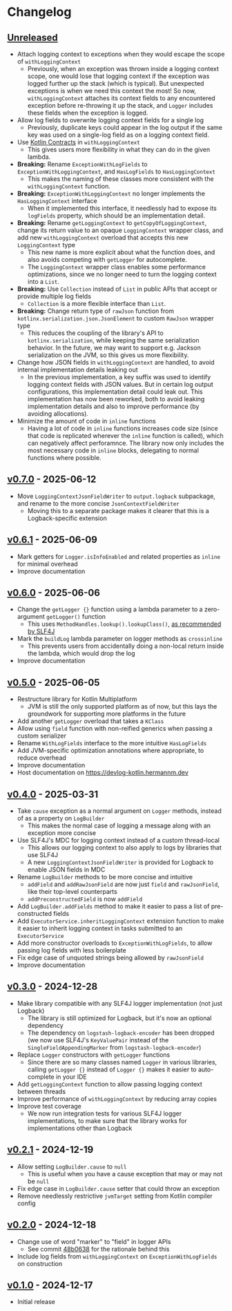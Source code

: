 # Changelog

## [Unreleased]

- Attach logging context to exceptions when they would escape the scope of
  `withLoggingContext`
  - Previously, when an exception was thrown inside a logging context scope, one would lose that
    logging context if the exception was logged further up the stack (which is typical). But
    unexpected exceptions is when we need this context the most! So now, `withLoggingContext`
    attaches its context fields to any encountered exception before re-throwing it up the stack, and
    `Logger` includes these fields when the exception is logged.
- Allow log fields to overwrite logging context fields for a single log
  - Previously, duplicate keys could appear in the log output if the same key was used on a
    single-log field as on a logging context field.
- Use
  [Kotlin Contracts](https://github.com/Kotlin/KEEP/blob/2b887d02fbf4cbf8b520cb2fbca11f4a807a353e/proposals/KEEP-0139-kotlin-contracts.md)
  in `withLoggingContext`
  - This gives users more flexibility in what they can do in the given lambda.
- **Breaking:** Rename `ExceptionWithLogFields` to `ExceptionWithLoggingContext`, and `HasLogFields`
  to `HasLoggingContext`
  - This makes the naming of these classes more consistent with the `withLoggingContext` function.
- **Breaking:** `ExceptionWithLoggingContext` no longer implements the `HasLoggingContext` interface
  - When it implemented this interface, it needlessly had to expose its `logFields` property, which
    should be an implementation detail.
- **Breaking:** Rename `getLoggingContext` to `getCopyOfLoggingContext`, change its return value to
  an opaque `LoggingContext` wrapper class, and add new `withLoggingContext` overload that accepts
  this new `LoggingContext` type
  - This new name is more explicit about what the function does, and also avoids competing with
    `getLogger` for autocomplete.
  - The `LoggingContext` wrapper class enables some performance optimizations, since we no longer
    need to turn the logging context into a `List`.
- **Breaking:** Use `Collection` instead of `List` in public APIs that accept or provide multiple
  log fields
  - `Collection` is a more flexible interface than `List`.
- **Breaking:** Change return type of `rawJson` function from
  `kotlinx.serialization.json.JsonElement` to custom `RawJson` wrapper type
  - This reduces the coupling of the library's API to `kotlinx.serialization`, while keeping the
    same serialization behavior. In the future, we may want to support e.g. Jackson serialization on
    the JVM, so this gives us more flexibility.
- Change how JSON fields in `withLoggingContext` are handled, to avoid internal implementation
  details leaking out
  - In the previous implementation, a key suffix was used to identify logging context fields with
    JSON values. But in certain log output configurations, this implementation detail could leak
    out. This implementation has now been reworked, both to avoid leaking implementation details and
    also to improve performance (by avoiding allocations).
- Minimize the amount of code in `inline` functions
  - Having a lot of code in `inline` functions increases code size (since that code is replicated
    wherever the `inline` function is called), which can negatively affect perforamnce. The library
    now only includes the most necessary code in `inline` blocks, delegating to normal functions
    where possible.

## [v0.7.0] - 2025-06-12

- Move `LoggingContextJsonFieldWriter` to `output.logback` subpackage, and rename to the more
  concise `JsonContextFieldWriter`
  - Moving this to a separate package makes it clearer that this is a Logback-specific extension

## [v0.6.1] - 2025-06-09

- Mark getters for `Logger.isInfoEnabled` and related properties as `inline` for minimal overhead
- Improve documentation

## [v0.6.0] - 2025-06-06

- Change the `getLogger {}` function using a lambda parameter to a zero-argument `getLogger()`
  function
  - This uses `MethodHandles.lookup().lookupClass()`,
    [as recommended by SLF4J](https://www.slf4j.org/faq.html#declaration_pattern)
- Mark the `buildLog` lambda parameter on logger methods as `crossinline`
  - This prevents users from accidentally doing a non-local return inside the lambda, which would
    drop the log
- Improve documentation

## [v0.5.0] - 2025-06-05

- Restructure library for Kotlin Multiplatform
  - JVM is still the only supported platform as of now, but this lays the groundwork for supporting
    more platforms in the future
- Add another `getLogger` overload that takes a `KClass`
- Allow using `field` function with non-reified generics when passing a custom serializer
- Rename `WithLogFields` interface to the more intuitive `HasLogFields`
- Add JVM-specific optimization annotations where appropriate, to reduce overhead
- Improve documentation
- Host documentation on <https://devlog-kotlin.hermannm.dev>

## [v0.4.0] - 2025-03-31

- Take `cause` exception as a normal argument on `Logger` methods, instead of as a property on
  `LogBuilder`
  - This makes the normal case of logging a message along with an exception more concise
- Use SLF4J's MDC for logging context instead of a custom thread-local
  - This allows our logging context to also apply to logs by libraries that use SLF4J
  - A new `LoggingContextJsonFieldWriter` is provided for Logback to enable JSON fields in MDC
- Rename `LogBuilder` methods to be more concise and intuitive
  - `addField` and `addRawJsonField` are now just `field` and `rawJsonField`, like their top-level
    counterparts
  - `addPreconstructedField` is now `addField`
- Add `LogBuilder.addFields` method to make it easier to pass a list of pre-constructed fields
- Add `ExecutorService.inheritLoggingContext` extension function to make it easier to inherit
  logging context in tasks submitted to an `ExecutorService`
- Add more constructor overloads to `ExceptionWithLogFields`, to allow passing log fields with less
  boilerplate
- Fix edge case of unquoted strings being allowed by `rawJsonField`
- Improve documentation

## [v0.3.0] - 2024-12-28

- Make library compatible with any SLF4J logger implementation (not just Logback)
  - The library is still optimized for Logback, but it's now an optional dependency
  - The dependency on `logstash-logback-encoder` has been dropped (we now use SLF4J's `KeyValuePair`
    instead of the `SingleFieldAppendingMarker` from `logstash-logback-encoder`)
- Replace `Logger` constructors with `getLogger` functions
  - Since there are so many classes named `Logger` in various libraries, calling `getLogger {}`
    instead of `Logger {}` makes it easier to auto-complete in your IDE
- Add `getLoggingContext` function to allow passing logging context between threads
- Improve performance of `withLoggingContext` by reducing array copies
- Improve test coverage
  - We now run integration tests for various SLF4J logger implementations, to make sure that the
    library works for implementations other than Logback

## [v0.2.1] - 2024-12-19

- Allow setting `LogBuilder.cause` to `null`
  - This is useful when you have a cause exception that may or may not be `null`
- Fix edge case in `LogBuilder.cause` setter that could throw an exception
- Remove needlessly restrictive `jvmTarget` setting from Kotlin compiler config

## [v0.2.0] - 2024-12-18

- Change use of word "marker" to "field" in logger APIs
  - See commit
    [48b0638](https://github.com/hermannm/devlog-kotlin/commit/48b063898b8d22378b0ede2c3717d0c608693c5e)
    for the rationale behind this
- Include log fields from `withLoggingContext` on `ExceptionWithLogFields` on construction

## [v0.1.0] - 2024-12-17

- Initial release

[Unreleased]: https://github.com/hermannm/devlog-kotlin/compare/v0.7.0...HEAD

[v0.7.0]: https://github.com/hermannm/devlog-kotlin/compare/v0.6.1...v0.7.0

[v0.6.1]: https://github.com/hermannm/devlog-kotlin/compare/v0.6.0...v0.6.1

[v0.6.0]: https://github.com/hermannm/devlog-kotlin/compare/v0.5.0...v0.6.0

[v0.5.0]: https://github.com/hermannm/devlog-kotlin/compare/v0.4.0...v0.5.0

[v0.4.0]: https://github.com/hermannm/devlog-kotlin/compare/v0.3.0...v0.4.0

[v0.3.0]: https://github.com/hermannm/devlog-kotlin/compare/v0.2.1...v0.3.0

[v0.2.1]: https://github.com/hermannm/devlog-kotlin/compare/v0.2.0...v0.2.1

[v0.2.0]: https://github.com/hermannm/devlog-kotlin/compare/v0.1.0...v0.2.0

[v0.1.0]: https://github.com/hermannm/devlog-kotlin/compare/77067f0...v0.1.0
